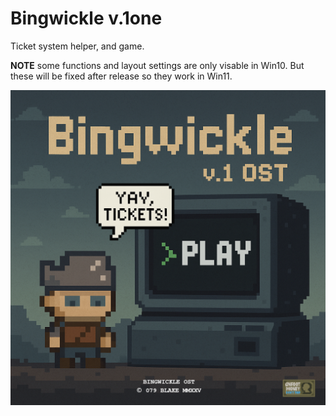 # Bingwickle v.1one
 Ticket system helper, and game.

 **NOTE** some functions and layout settings are only visable in Win10. But these will be fixed after release so they work in Win11.

 ![Alt text](assets/bingwickleofficialcover.png)

